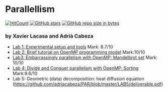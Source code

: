 # Parallellism 

[![HitCount](http://hits.dwyl.io/PAR/Par.svg)](http://hits.dwyl.io/adriacabeza/PAR)
[![GitHub stars](https://img.shields.io/github/stars/adriacabeza/PAR.svg)](https://GitHub.com/adriacabeza/PAR/stargazers/)
[![GitHub repo size in bytes](https://img.shields.io/github/repo-size/adriacabeza/PAR.svg)](https://github.com/adriacabeza/PAR)


### by Xavier Lacasa and Adrià Cabeza



- [Lab 1: Experimental setup and tools](https://github.com/adriacabeza/PAR/blob/master/LAB1/deliverable.pdf) Mark: 8.7/10
- [Lab 2: Brief tutorial on OpenMP programming model](https://github.com/adriacabeza/PAR/blob/master/LAB2/deliverable.pdf) Mark:10/10 
- [Lab3: Embarrassingly parallelism with OpenMP: Mandelbrot set](https://github.com/adriacabeza/PAR/blob/master/LAB3/Deliverable.pdf)  Mark: 10/10
- [Lab 4: Divide and Conquer parallelism with OpenMP: Sorting](https://github.com/adriacabeza/PAR/blob/master/LAB4/deliverable.pdf) Mark:9.6/10
- Lab 5: Geometric (data) decomposition: heat diffusion equation
(https://github.com/adriacabeza/PAR/blob/master/LAB5/deliverable.pdf)
